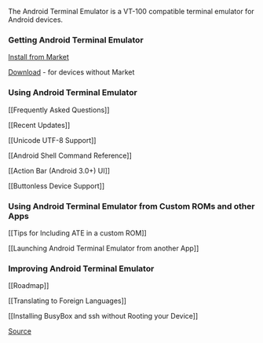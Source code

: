 The Android Terminal Emulator is a VT-100 compatible terminal emulator for Android devices.

### Getting Android Terminal Emulator

[Install from Market](https://market.android.com/details?id=jackpal.androidterm)

[Download](http://github.com/jackpal/Android-Terminal-Emulator/downloads) - for devices without Market

### Using Android Terminal Emulator

[[Frequently Asked Questions]]

[[Recent Updates]]

[[Unicode UTF-8 Support]]

[[Android Shell Command Reference]]

[[Action Bar (Android 3.0+) UI]]

[[Buttonless Device Support]]

### Using Android Terminal Emulator from Custom ROMs and other Apps

[[Tips for Including ATE in a custom ROM]]

[[Launching Android Terminal Emulator from another App]]

### Improving Android Terminal Emulator

[[Roadmap]]

[[Translating to Foreign Languages]]

[[Installing BusyBox and ssh without Rooting your Device]]

[Source](http://github.com/jackpal/Android-Terminal-Emulator/)

